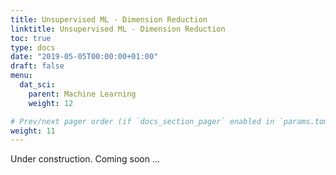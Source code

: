 ```yaml
---
title: Unsupervised ML - Dimension Reduction
linktitle: Unsupervised ML - Dimension Reduction
toc: true
type: docs
date: "2019-05-05T00:00:00+01:00"
draft: false
menu:
  dat_sci:
    parent: Machine Learning
    weight: 12

# Prev/next pager order (if `docs_section_pager` enabled in `params.toml`)
weight: 11
---
```


Under construction. Coming soon ...
